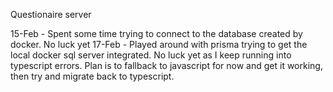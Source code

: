 Questionaire server

15-Feb - Spent some time trying to connect to the database created by docker. No luck yet
17-Feb - Played around with prisma trying to get the local docker sql server integrated. No luck yet as I keep running into typescript errors. Plan is to fallback to javascript for now and get it working, then try and migrate back to typescript.
